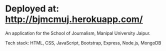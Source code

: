 # Deployed at: http://bjmcmuj.herokuapp.com/

An application for the School of Journalism, Manipal University Jaipur. 

Tech stack: HTML, CSS, JavaScript, Bootstrap, Express, Node.js, MongoDB
